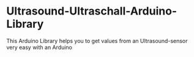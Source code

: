 # Ultrasound-Ultraschall-Arduino-Library
This Arduino Library helps you to get values from an Ultrasound-sensor very easy with an Arduino
